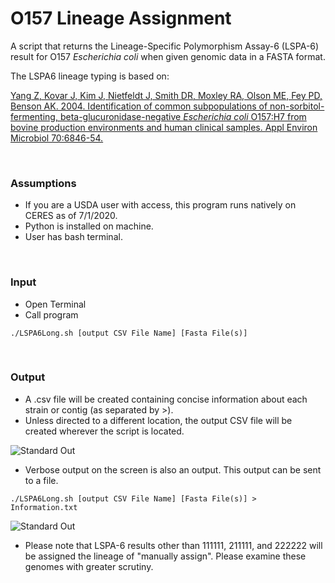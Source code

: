 # O157 Lineage Assignment
A script that returns the Lineage-Specific Polymorphism Assay-6 (LSPA-6) result for O157 *Escherichia coli* when given genomic data in a FASTA format.

The LSPA6 lineage typing is based on: 

[Yang Z, Kovar J, Kim J, Nietfeldt J, Smith DR, Moxley RA, Olson ME, Fey PD, Benson AK. 2004. Identification of common subpopulations of non-sorbitol-fermenting, beta-glucuronidase-negative *Escherichia coli* O157:H7 from bovine production environments and human clinical samples. Appl Environ Microbiol 70:6846-54.](https://aem.asm.org/content/70/11/6846/article-info)

<br>

### Assumptions
* If you are a USDA user with access, this program runs natively on CERES as of 7/1/2020.
* Python is installed on machine.
* User has bash terminal.

<br>

### Input
* Open Terminal
* Call program 

```./LSPA6Long.sh [output CSV File Name] [Fasta File(s)]```

<br>

### Output
* A .csv file will be created containing concise information about each strain or contig (as separated by >).
* Unless directed to a different location, the output CSV file will be created wherever the script is located.

![Standard Out](https://github.com/nielsend/O157LineageAssignment/blob/master/CSVImage.png)


* Verbose output on the screen is also an output. This output can be sent to a file. 

```./LSPA6Long.sh [output CSV File Name] [Fasta File(s)] > Information.txt```

![Standard Out](https://github.com/nielsend/O157LineageAssignment/blob/master/StandardOut.png)


* Please note that LSPA-6 results other than 111111, 211111, and 222222 will be assigned the lineage of "manually assign". Please examine these genomes with greater scrutiny.
